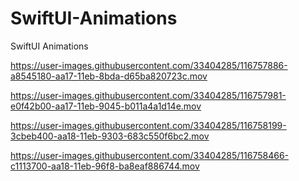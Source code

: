 
# SwiftUI-Animations
SwiftUI Animations

https://user-images.githubusercontent.com/33404285/116757886-a8545180-aa17-11eb-8bda-d65ba820723c.mov



https://user-images.githubusercontent.com/33404285/116757981-e0f42b00-aa17-11eb-9045-b011a4a1d14e.mov




https://user-images.githubusercontent.com/33404285/116758199-3cbeb400-aa18-11eb-9303-683c550f6bc2.mov



https://user-images.githubusercontent.com/33404285/116758466-c1113700-aa18-11eb-96f8-ba8eaf886744.mov








